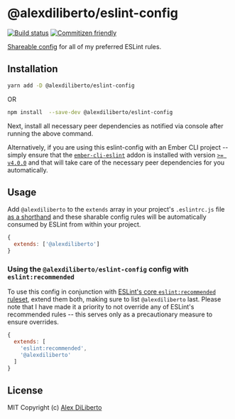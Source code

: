# @alexdiliberto/eslint-config
[![Build status][travis-badge]][travis-url]
[![Commitizen friendly][cz-badge]][cz-cli-url]

[Shareable config](http://eslint.org/docs/developer-guide/shareable-configs.html) for all of my preferred ESLint rules.

## Installation
```bash
yarn add -D @alexdiliberto/eslint-config
```

OR

```bash
npm install  --save-dev @alexdiliberto/eslint-config
```

Next, install all necessary peer dependencies as notified via console after running the above command.

Alternatively, if you are using this eslint-config with an Ember CLI project -- simply ensure that the [`ember-cli-eslint`](https://github.com/ember-cli/ember-cli-eslint) addon is installed with version [`>= v4.0.0`](https://github.com/ember-cli/ember-cli-eslint/releases/tag/v4.0.0) and that will take care of the necessary peer dependencies for you automatically.

## Usage
Add `@alexdiliberto` to the `extends` array in your project's `.eslintrc.js` file [as a shorthand](http://eslint.org/docs/developer-guide/shareable-configs#npm-scoped-modules) and these sharable config rules will be automatically consumed by ESLint from within your project.

```js
{
  extends: ['@alexdiliberto']
}
```

### Using the `@alexdiliberto/eslint-config` config with `eslint:recommended`

To use this config in conjunction with [ESLint's core `eslint:recommended` ruleset](http://eslint.org/docs/rules/), extend them both, making sure to list `@alexdiliberto` last. Please note that I have made it a priority to not override any of ESLint's recommended rules -- this serves only as a precautionary measure to ensure overrides.

```js
{
  extends: [
    'eslint:recommended',
    '@alexdiliberto'
  ]
}
```

## License
MIT Copyright (c) [Alex DiLiberto](https://alexdiliberto.com/)


[travis-badge]: https://travis-ci.org/alexdiliberto/eslint-config.svg?branch=master
[travis-url]: https://travis-ci.org/alexdiliberto/eslint-config
[cz-badge]: https://img.shields.io/badge/commitizen-friendly-brightgreen.svg
[cz-cli-url]: https://commitizen.github.io/cz-cli/
